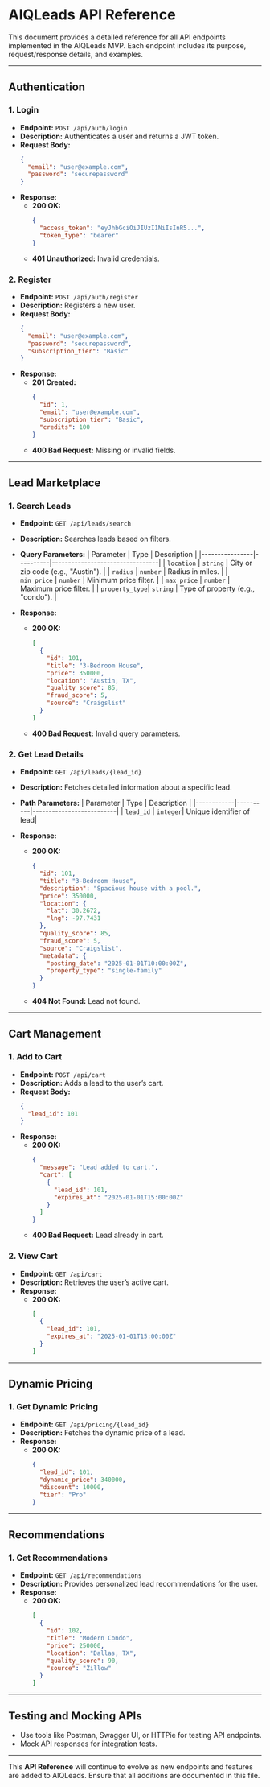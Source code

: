 # AIQLeads API Reference

This document provides a detailed reference for all API endpoints implemented in the AIQLeads MVP. Each endpoint includes its purpose, request/response details, and examples.

---

## Authentication

### 1. **Login**
- **Endpoint:** `POST /api/auth/login`
- **Description:** Authenticates a user and returns a JWT token.
- **Request Body:**
  ```json
  {
    "email": "user@example.com",
    "password": "securepassword"
  }
  ```
- **Response:**
  - **200 OK:**
    ```json
    {
      "access_token": "eyJhbGciOiJIUzI1NiIsInR5...",
      "token_type": "bearer"
    }
    ```
  - **401 Unauthorized:** Invalid credentials.

### 2. **Register**
- **Endpoint:** `POST /api/auth/register`
- **Description:** Registers a new user.
- **Request Body:**
  ```json
  {
    "email": "user@example.com",
    "password": "securepassword",
    "subscription_tier": "Basic"
  }
  ```
- **Response:**
  - **201 Created:**
    ```json
    {
      "id": 1,
      "email": "user@example.com",
      "subscription_tier": "Basic",
      "credits": 100
    }
    ```
  - **400 Bad Request:** Missing or invalid fields.

---

## Lead Marketplace

### 1. **Search Leads**
- **Endpoint:** `GET /api/leads/search`
- **Description:** Searches leads based on filters.
- **Query Parameters:**
  | Parameter      | Type     | Description                     |
  |----------------|----------|---------------------------------|
  | `location`     | `string` | City or zip code (e.g., "Austin"). |
  | `radius`       | `number` | Radius in miles.                |
  | `min_price`    | `number` | Minimum price filter.           |
  | `max_price`    | `number` | Maximum price filter.           |
  | `property_type`| `string` | Type of property (e.g., "condo"). |

- **Response:**
  - **200 OK:**
    ```json
    [
      {
        "id": 101,
        "title": "3-Bedroom House",
        "price": 350000,
        "location": "Austin, TX",
        "quality_score": 85,
        "fraud_score": 5,
        "source": "Craigslist"
      }
    ]
    ```
  - **400 Bad Request:** Invalid query parameters.

### 2. **Get Lead Details**
- **Endpoint:** `GET /api/leads/{lead_id}`
- **Description:** Fetches detailed information about a specific lead.
- **Path Parameters:**
  | Parameter  | Type     | Description              |
  |------------|----------|--------------------------|
  | `lead_id`  | `integer`| Unique identifier of lead|

- **Response:**
  - **200 OK:**
    ```json
    {
      "id": 101,
      "title": "3-Bedroom House",
      "description": "Spacious house with a pool.",
      "price": 350000,
      "location": {
        "lat": 30.2672,
        "lng": -97.7431
      },
      "quality_score": 85,
      "fraud_score": 5,
      "source": "Craigslist",
      "metadata": {
        "posting_date": "2025-01-01T10:00:00Z",
        "property_type": "single-family"
      }
    }
    ```
  - **404 Not Found:** Lead not found.

---

## Cart Management

### 1. **Add to Cart**
- **Endpoint:** `POST /api/cart`
- **Description:** Adds a lead to the user’s cart.
- **Request Body:**
  ```json
  {
    "lead_id": 101
  }
  ```
- **Response:**
  - **200 OK:**
    ```json
    {
      "message": "Lead added to cart.",
      "cart": [
        {
          "lead_id": 101,
          "expires_at": "2025-01-01T15:00:00Z"
        }
      ]
    }
    ```
  - **400 Bad Request:** Lead already in cart.

### 2. **View Cart**
- **Endpoint:** `GET /api/cart`
- **Description:** Retrieves the user’s active cart.
- **Response:**
  - **200 OK:**
    ```json
    [
      {
        "lead_id": 101,
        "expires_at": "2025-01-01T15:00:00Z"
      }
    ]
    ```

---

## Dynamic Pricing

### 1. **Get Dynamic Pricing**
- **Endpoint:** `GET /api/pricing/{lead_id}`
- **Description:** Fetches the dynamic price of a lead.
- **Response:**
  - **200 OK:**
    ```json
    {
      "lead_id": 101,
      "dynamic_price": 340000,
      "discount": 10000,
      "tier": "Pro"
    }
    ```

---

## Recommendations

### 1. **Get Recommendations**
- **Endpoint:** `GET /api/recommendations`
- **Description:** Provides personalized lead recommendations for the user.
- **Response:**
  - **200 OK:**
    ```json
    [
      {
        "id": 102,
        "title": "Modern Condo",
        "price": 250000,
        "location": "Dallas, TX",
        "quality_score": 90,
        "source": "Zillow"
      }
    ]
    ```

---

## Testing and Mocking APIs
- Use tools like Postman, Swagger UI, or HTTPie for testing API endpoints.
- Mock API responses for integration tests.

---

This **API Reference** will continue to evolve as new endpoints and features are added to AIQLeads. Ensure that all additions are documented in this file.
